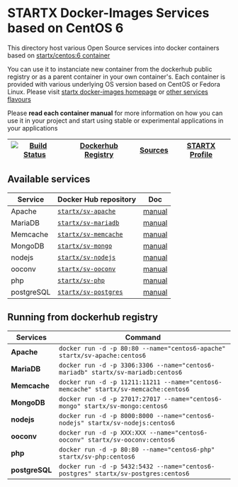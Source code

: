 # STARTX Docker-Images Services based on CentOS 6

This directory host various Open Source services into docker containers based on [startx/centos:6 container](https://hub.docker.com/r/startx/fedora)

You can use it to instanciate new container from the dockerhub public registry 
or as a parent container in your own container's. 
Each container is provided with various underlying OS version based on CentOS or 
Fedora Linux. Please visit [startx docker-images homepage](https://github.com/startxfr/docker-images/)
or [other services flavours](https://github.com/startxfr/docker-images/Services#container-flavours)

Please **read each container manual** for more information on how you can use it in 
your project and start using stable or experimental applications in your applications

| [![Build Status](https://travis-ci.org/startxfr/docker-images.svg)](https://travis-ci.org/startxfr/docker-images) | [Dockerhub Registry](https://hub.docker.com/r/startx) | [Sources](https://github.com/startxfr/docker-images/)             | [STARTX Profile](https://github.com/startxfr) | 
|-------------------------------------------------------------------------------------------------------------------|-------------------------------------------------------|-------------------------------------------------------------------|-----------------------------------------------|

## Available services

| Service       | Docker Hub repository                                               | Doc
|---------------|---------------------------------------------------------------------|-----------------------------
| Apache        | [`startx/sv-apache`](https://hub.docker.com/r/startx/sv-apache)     | [manual](apache/README.md)
| MariaDB       | [`startx/sv-mariadb`](https://hub.docker.com/r/startx/sv-mariadb)   | [manual](mariadb/README.md)
| Memcache      | [`startx/sv-memcache`](https://hub.docker.com/r/startx/sv-memcache) | [manual](memcache/README.md) 
| MongoDB       | [`startx/sv-mongo`](https://hub.docker.com/r/startx/sv-mongo)       | [manual](mongo/README.md)
| nodejs        | [`startx/sv-nodejs`](https://hub.docker.com/r/startx/sv-nodejs)     | [manual](nodejs/README.md)
| ooconv        | [`startx/sv-ooconv`](https://hub.docker.com/r/startx/sv-ooconv)     | [manual](ooconv/README.md)
| php           | [`startx/sv-php`](https://hub.docker.com/r/startx/sv-php)           | [manual](php/README.md)
| postgreSQL    | [`startx/sv-postgres`](https://hub.docker.com/r/startx/sv-postgres) | [manual](postgres/README.md)


## Running from dockerhub registry

| Services            | Command                                                                        |
|---------------------|--------------------------------------------------------------------------------|
| **Apache**          | `docker run -d -p 80:80 --name="centos6-apache" startx/sv-apache:centos6`            | 
| **MariaDB**         | `docker run -d -p 3306:3306 --name="centos6-mariadb" startx/sv-mariadb:centos6`      | 
| **Memcache**        | `docker run -d -p 11211:11211 --name="centos6-memcache" startx/sv-memcache:centos6`  | 
| **MongoDB**         | `docker run -d -p 27017:27017 --name="centos6-mongo" startx/sv-mongo:centos6`        | 
| **nodejs**          | `docker run -d -p 8000:8000 --name="centos6-nodejs" startx/sv-nodejs:centos6`        | 
| **ooconv**          | `docker run -d -p XXX:XXX --name="centos6-ooconv" startx/sv-ooconv:centos6`          | 
| **php**             | `docker run -d -p 80:80 --name="centos6-php" startx/sv-php:centos6`                  | 
| **postgreSQL**      | `docker run -d -p 5432:5432 --name="centos6-postgres" startx/sv-postgres:centos6`    | 
